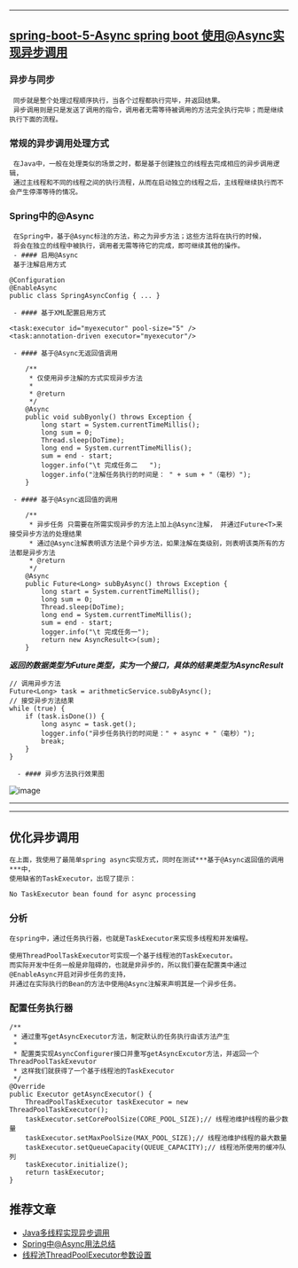 ----
## [spring-boot-5-Async spring boot 使用@Async实现异步调用](https://github.com/timebusker/spring-boot/tree/master/spring-boot-5-Async/)

### 异步与同步
     同步就是整个处理过程顺序执行，当各个过程都执行完毕，并返回结果。 
     异步调用则是只是发送了调用的指令，调用者无需等待被调用的方法完全执行完毕；而是继续执行下面的流程。
  
### 常规的异步调用处理方式
     在Java中，一般在处理类似的场景之时，都是基于创建独立的线程去完成相应的异步调用逻辑，
	 通过主线程和不同的线程之间的执行流程，从而在启动独立的线程之后，主线程继续执行而不会产生停滞等待的情况。
	
### Spring中的@Async
     在Spring中，基于@Async标注的方法，称之为异步方法；这些方法将在执行的时候，
	 将会在独立的线程中被执行，调用者无需等待它的完成，即可继续其他的操作。
	 - #### 启用@Async 
	 基于注解启用方式
```
@Configuration  
@EnableAsync  
public class SpringAsyncConfig { ... } 
```	 
	 - #### 基于XML配置启用方式
```
<task:executor id="myexecutor" pool-size="5" />
<task:annotation-driven executor="myexecutor"/>
```	 	 
	 - #### 基于@Async无返回值调用
```
	/**
	 * 仅使用异步注解的方式实现异步方法
	 * 
	 * @return
	 */
	@Async
	public void subByonly() throws Exception {
		long start = System.currentTimeMillis();
		long sum = 0;
		Thread.sleep(DoTime);
		long end = System.currentTimeMillis();
		sum = end - start;
		logger.info("\t 完成任务二   ");
		logger.info("注解任务执行的时间是： " + sum + "（毫秒）");
	}
```		 
	 - #### 基于@Async返回值的调用
```
	/**
	 * 异步任务 只需要在所需实现异步的方法上加上@Async注解， 并通过Future<T>来接受异步方法的处理结果
	 * 通过@Async注解表明该方法是个异步方法，如果注解在类级别，则表明该类所有的方法都是异步方法
	 * @return
	 */
	@Async
	public Future<Long> subByAsync() throws Exception {
		long start = System.currentTimeMillis();
		long sum = 0;
		Thread.sleep(DoTime);
		long end = System.currentTimeMillis();
		sum = end - start;
		logger.info("\t 完成任务一");
		return new AsyncResult<>(sum);
	}
```		 
***返回的数据类型为Future类型，实为一个接口，具体的结果类型为AsyncResult***	 
```
// 调用异步方法
Future<Long> task = arithmeticService.subByAsync();
// 接受异步方法结果
while (true) {
	if (task.isDone()) {
		long async = task.get();
		logger.info("异步任务执行的时间是：" + async + "（毫秒）");
		break;
	}
}
```	 
	  - #### 异步方法执行效果图
![image](https://github.com/timebusker/spring-boot/raw/master/static/spring-boot-5-Async/async-res.png?raw=true)

---------------------------
---------------------------
## 优化异步调用
    在上面，我使用了最简单spring async实现方式，同时在测试***基于@Async返回值的调用***中，
    使用缺省的TaskExecutor，出现了提示：
```
No TaskExecutor bean found for async processing
```
### 分析
    在spring中，通过任务执行器，也就是TaskExecutor来实现多线程和并发编程。

    使用ThreadPoolTaskExecutor可实现一个基于线程池的TaskExecutor。 
    而实际开发中任务一般是非阻碍的，也就是非异步的，所以我们要在配置类中通过@EnableAsync开启对异步任务的支持，
    并通过在实际执行的Bean的方法中使用@Async注解来声明其是一个异步任务。	 
	 
### 配置任务执行器
```
/**
 * 通过重写getAsyncExecutor方法，制定默认的任务执行由该方法产生
 * 
 * 配置类实现AsyncConfigurer接口并重写getAsyncExcutor方法，并返回一个ThreadPoolTaskExevutor
 * 这样我们就获得了一个基于线程池的TaskExecutor
 */
@Override
public Executor getAsyncExecutor() {
	ThreadPoolTaskExecutor taskExecutor = new ThreadPoolTaskExecutor();
	taskExecutor.setCorePoolSize(CORE_POOL_SIZE);// 线程池维护线程的最少数量
	taskExecutor.setMaxPoolSize(MAX_POOL_SIZE);// 线程池维护线程的最大数量
	taskExecutor.setQueueCapacity(QUEUE_CAPACITY);// 线程池所使用的缓冲队列
	taskExecutor.initialize();
	return taskExecutor;
}
```	 

## 推荐文章
   - [Java多线程实现异步调用](http://blog.csdn.net/lovesomnus/article/details/50838774)
   - [Spring中@Async用法总结](http://blog.csdn.net/blueheart20/article/details/44648667)
   - [线程池ThreadPoolExecutor参数设置](http://blog.csdn.net/zhouhl_cn/article/details/7392607)
	 
	 
	 
	 
	 